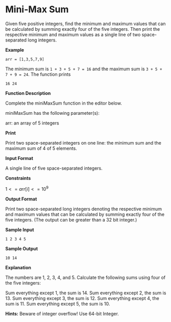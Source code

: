 # Mini-Max Sum

Given five positive integers, find the minimum and maximum values that can be calculated by summing exactly four of the five integers. Then print the respective minimum and maximum values as a single line of two space-separated long integers.

**Example**

`arr = [1,3,5,7,9]`

The minimum sum is `1 + 3 + 5 + 7 = 16` and the maximum sum is `3 + 5 + 7 + 9 = 24`. The function prints
```
16 24
```

**Function Description**

Complete the miniMaxSum function in the editor below.

miniMaxSum has the following parameter(s):

arr: an array of 5 integers

**Print**

Print two space-separated integers on one line: the minimum sum and the maximum sum of 4 of 5 elements.

**Input Format**

A single line of five space-separated integers.

**Constraints**

$1 <= arr[i] <= 10^9$

**Output Format**

Print two space-separated long integers denoting the respective minimum and maximum values that can be calculated by summing exactly four of the five integers. (The output can be greater than a 32 bit integer.)

**Sample Input**
```
1 2 3 4 5
```

**Sample Output**
```
10 14
```

**Explanation**

The numbers are 1, 2, 3, 4, and 5. Calculate the following sums using four of the five integers:

Sum everything except 1, the sum is 14.
Sum everything except 2, the sum is 13.
Sum everything except 3, the sum is 12.
Sum everything except 4, the sum is 11.
Sum everything except 5, the sum is 10.

**Hints:** Beware of integer overflow! Use 64-bit Integer.
